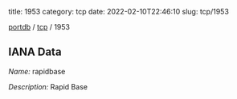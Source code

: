 title: 1953
category: tcp
date: 2022-02-10T22:46:10
slug: tcp/1953

[portdb](/) / [tcp](/category/tcp.html) / 1953


## IANA Data

_Name:_ rapidbase

_Description:_ Rapid Base

